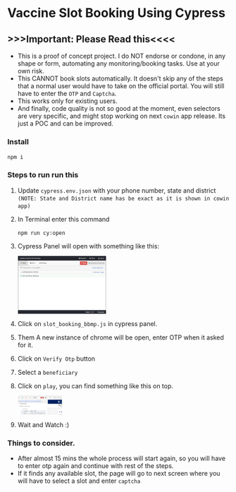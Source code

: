 # Vaccine Slot Booking Using Cypress

## >>>Important: Please Read this<<<<
* This is a proof of concept project. I do NOT endorse or condone, in any shape or form, automating any monitoring/booking tasks. Use at your own risk.
* This CANNOT book slots automatically. It doesn't skip any of the steps that a normal user would have to take on the official portal. You will still have to enter the `OTP` and `Captcha`.
* This works only for existing users.
* And finally, code quality is not so good at the moment, even selectors are very specific, and might stop working on next `cowin` app release. Its just a POC and can be improved.

### Install
```
npm i
```

### Steps to run run this
1. Update `cypress.env.json` with your phone number, state and district `(NOTE: State and District name has be exact as it is shown in cowin app)`

2. In Terminal enter this command

    ```
    npm run cy:open
    ```
3. Cypress Panel will open with something like this:

    <img src="./assets/cypress_panel.png" alt="drawing" style="width:200px;display:block;"/>

4. Click on `slot_booking_bbmp.js` in cypress panel.

5. Them A new instance of chrome will be open, enter OTP when it asked for it.

6. Click on `Verify Otp` button

7. Select a `beneficiary`

8. Click on `play`, you can find something like this on top.
    
    <img src="./assets/replay.png" alt="drawing" style="width:100px;display:block;"/>

9. Wait and Watch :)

### Things to consider.

* After almost 15 mins the whole process will start again, so you will have to enter otp again and continue with rest of the steps.
* If it finds any available slot, the page will go to next screen where you will have to select a slot and enter `captcha`
